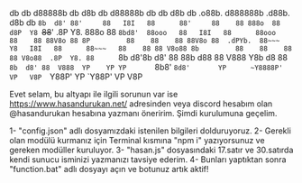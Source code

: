 db    db d88888b db   d8b   db      d88888b db    db d8b   db  .o88b. d888888b  .d88b.  d8b   db 
`8b  d8' 88'     88   I8I   88      88'     88    88 888o  88 d8P  Y8 `~~88~~' .8P  Y8. 888o  88 
 `8bd8'  88ooo   88   I8I   88      88ooo   88    88 88V8o 88 8P         88    88    88 88V8o 88 
 .dPYb.  88~~~   Y8   I8I   88      88~~~   88    88 88 V8o88 8b         88    88    88 88 V8o88 
.8P  Y8. 88      `8b d8'8b d8'      88      88b  d88 88  V888 Y8b  d8    88    `8b  d8' 88  V888 
YP    YP YP       `8b8' `8d8'       YP      ~Y8888P' VP   V8P  `Y88P'    YP     `Y88P'  VP   V8P 
                                                                                                 
                                                                                                                                                                                    
                                                                                                            
                                                                                                            
                                                                                                            
Evet selam, bu altyapı ile ilgili sorunun var ise https://www.hasandurukan.net/ adresinden veya discord hesabım olan @hasandurukan hesabına yazmanı öneririm.
Şimdi kurulumuna geçelim.

1- "config.json" adlı dosyamızdaki istenilen bilgileri dolduruyoruz.
2- Gerekli olan modülü kurmanız için Terminal kısmına "npm i" yazıyorsunuz ve gereken modüller kuruluyor.
3- "hasan.js" dosyasındaki 17.satır ve 30.satırda kendi sunucu isminizi yazmanızı tavsiye ederim.
4- Bunları yaptıktan sonra "function.bat" adlı dosyayı açın ve botunuz artık aktif!
